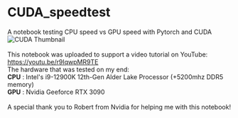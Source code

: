 # CUDA_speedtest
A notebook testing CPU speed vs GPU speed with Pytorch and CUDA
<br>
![CUDA Thumbnail](https://user-images.githubusercontent.com/32107652/147386969-21ae1392-b0f8-4bc7-8857-bb923baca183.png)
<br>
<br>
This notebook was uploaded to support a video tutorial on YouTube:
<br>
https://youtu.be/r9IqwpMR9TE
<br>
The hardware that was tested on my end:
<br>
<b>CPU</b> : Intel's i9-12900K 12th-Gen Alder Lake Processor (+5200mhz DDR5 memory)
<br>
<b>GPU</b> : Nvidia Geeforce RTX 3090
<br>
<br>
A special thank you to Robert from Nvidia for helping me with this notebook!


